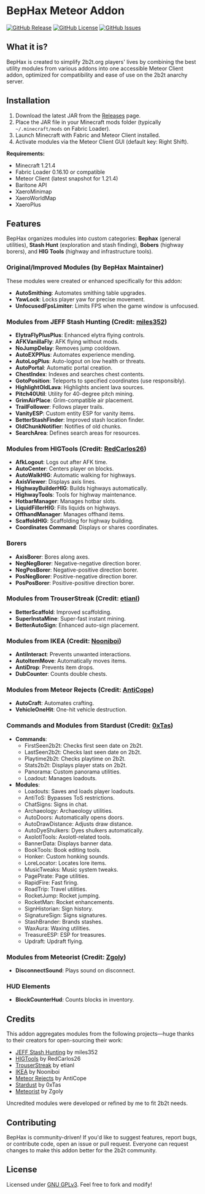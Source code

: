 # BepHax Meteor Addon

[![GitHub Release](https://img.shields.io/github/v/release/dekrom/BepHaxAddon?include_prereleases&label=Latest%20Release)](https://github.com/dekrom/BepHaxAddon/releases)
[![GitHub License](https://img.shields.io/github/license/dekrom/BepHaxAddon)](https://github.com/dekrom/BepHaxAddon/blob/main/LICENSE)
[![GitHub Issues](https://img.shields.io/github/issues/dekrom/BepHaxAddon)](https://github.com/dekrom/BepHaxAddon/issues)

## What it is?

BepHax is created to simplify 2b2t.org players' lives by combining the best utility modules from various addons into one accessible Meteor Client addon, optimized for compatibility and ease of use on the 2b2t anarchy server.

## Installation

1. Download the latest JAR from the [Releases](https://github.com/dekrom/BepHaxAddon/releases) page.
2. Place the JAR file in your Minecraft mods folder (typically `~/.minecraft/mods` on Fabric Loader).
3. Launch Minecraft with Fabric and Meteor Client installed.
4. Activate modules via the Meteor Client GUI (default key: Right Shift).

**Requirements:**
- Minecraft 1.21.4
- Fabric Loader 0.16.10 or compatible
- Meteor Client (latest snapshot for 1.21.4)
- Baritone API
- XaeroMinimap
- XaeroWorldMap
- XaeroPlus

## Features

BepHax organizes modules into custom categories: **Bephax** (general utilities), **Stash Hunt** (exploration and stash finding), **Bobers** (highway borers), and **HIG Tools** (highway and infrastructure tools).

### Original/Improved Modules (by BepHax Maintainer)
These modules were created or enhanced specifically for this addon:
- **AutoSmithing**: Automates smithing table upgrades.
- **YawLock**: Locks player yaw for precise movement.
- **UnfocusedFpsLimiter**: Limits FPS when the game window is unfocused.

### Modules from JEFF Stash Hunting (Credit: [miles352](https://github.com/miles352/meteor-stashhunting-addon))
- **ElytraFlyPlusPlus**: Enhanced elytra flying controls.
- **AFKVanillaFly**: AFK flying without mods.
- **NoJumpDelay**: Removes jump cooldown.
- **AutoEXPPlus**: Automates experience mending.
- **AutoLogPlus**: Auto-logout on low health or threats.
- **AutoPortal**: Automatic portal creation.
- **ChestIndex**: Indexes and searches chest contents.
- **GotoPosition**: Teleports to specified coordinates (use responsibly).
- **HighlightOldLava**: Highlights ancient lava sources.
- **Pitch40Util**: Utility for 40-degree pitch mining.
- **GrimAirPlace**: Grim-compatible air placement.
- **TrailFollower**: Follows player trails.
- **VanityESP**: Custom entity ESP for vanity items.
- **BetterStashFinder**: Improved stash location finder.
- **OldChunkNotifier**: Notifies of old chunks.
- **SearchArea**: Defines search areas for resources.

### Modules from HIGTools (Credit: [RedCarlos26](https://github.com/RedCarlos26/HIGTools))
- **AfkLogout**: Logs out after AFK time.
- **AutoCenter**: Centers player on blocks.
- **AutoWalkHIG**: Automatic walking for highways.
- **AxisViewer**: Displays axis lines.
- **HighwayBuilderHIG**: Builds highways automatically.
- **HighwayTools**: Tools for highway maintenance.
- **HotbarManager**: Manages hotbar slots.
- **LiquidFillerHIG**: Fills liquids on highways.
- **OffhandManager**: Manages offhand items.
- **ScaffoldHIG**: Scaffolding for highway building.
- **Coordinates Command**: Displays or shares coordinates.

### Borers
- **AxisBorer**: Bores along axes.
- **NegNegBorer**: Negative-negative direction borer.
- **NegPosBorer**: Negative-positive direction borer.
- **PosNegBorer**: Positive-negative direction borer.
- **PosPosBorer**: Positive-positive direction borer.

### Modules from TrouserStreak (Credit: [etianl](https://github.com/etianl/Trouser-Streak))
- **BetterScaffold**: Improved scaffolding.
- **SuperInstaMine**: Super-fast instant mining.
- **BetterAutoSign**: Enhanced auto-sign placement.

### Modules from IKEA (Credit: [Nooniboi](https://github.com/Nooniboi/Public-Ikea))
- **AntiInteract**: Prevents unwanted interactions.
- **AutoItemMove**: Automatically moves items.
- **AntiDrop**: Prevents item drops.
- **DubCounter**: Counts double chests.

### Modules from Meteor Rejects (Credit: [AntiCope](https://github.com/AntiCope))
- **AutoCraft**: Automates crafting.
- **VehicleOneHit**: One-hit vehicle destruction.

### Commands and Modules from Stardust (Credit: [0xTas](https://github.com/0xTas/stardust))
- **Commands**:
  - FirstSeen2b2t: Checks first seen date on 2b2t.
  - LastSeen2b2t: Checks last seen date on 2b2t.
  - Playtime2b2t: Checks playtime on 2b2t.
  - Stats2b2t: Displays player stats on 2b2t.
  - Panorama: Custom panorama utilities.
  - Loadout: Manages loadouts.
- **Modules**:
  - Loadouts: Saves and loads player loadouts.
  - AntiToS: Bypasses ToS restrictions.
  - ChatSigns: Signs in chat.
  - Archaeology: Archaeology utilities.
  - AutoDoors: Automatically opens doors.
  - AutoDrawDistance: Adjusts draw distance.
  - AutoDyeShulkers: Dyes shulkers automatically.
  - AxolotlTools: Axolotl-related tools.
  - BannerData: Displays banner data.
  - BookTools: Book editing tools.
  - Honker: Custom honking sounds.
  - LoreLocator: Locates lore items.
  - MusicTweaks: Music system tweaks.
  - PagePirate: Page utilities.
  - RapidFire: Fast firing.
  - RoadTrip: Travel utilities.
  - RocketJump: Rocket jumping.
  - RocketMan: Rocket enhancements.
  - SignHistorian: Sign history.
  - SignatureSign: Signs signatures.
  - StashBrander: Brands stashes.
  - WaxAura: Waxing utilities.
  - TreasureESP: ESP for treasures.
  - Updraft: Updraft flying.

### Modules from Meteorist (Credit: [Zgoly](https://github.com/Zgoly/Meteorist/))
- **DisconnectSound**: Plays sound on disconnect.

### HUD Elements
- **BlockCounterHud**: Counts blocks in inventory.

## Credits
This addon aggregates modules from the following projects—huge thanks to their creators for open-sourcing their work:
- [JEFF Stash Hunting](https://github.com/miles352/meteor-stashhunting-addon) by miles352
- [HIGTools](https://github.com/RedCarlos26/HIGTools) by RedCarlos26
- [TrouserStreak](https://github.com/etianl/Trouser-Streak) by etianl
- [IKEA](https://github.com/Nooniboi/Public-Ikea) by Nooniboi
- [Meteor Rejects](https://github.com/AntiCope) by AntiCope
- [Stardust](https://github.com/0xTas/stardust) by 0xTas
- [Meteorist](https://github.com/Zgoly/Meteorist/) by Zgoly

Uncredited modules were developed or refined by me to fit 2b2t needs.

## Contributing
BepHax is community-driven! If you'd like to suggest features, report bugs, or contribute code, open an issue or pull request. Everyone can request changes to make this addon better for the 2b2t community.

## License
Licensed under [GNU GPLv3](LICENSE). Feel free to fork and modify!
